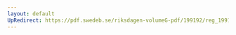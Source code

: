 ```yaml
---
layout: default
UpRedirect: https://pdf.swedeb.se/riksdagen-volumeG-pdf/199192/reg_199192/reg_199192_0580.pdf
---
```

